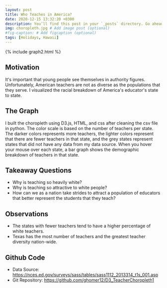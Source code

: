 ```yaml
---
layout: post
title: Who Teaches in America?
date: 2020-12-15 13:32:20 +0300
description: You’ll find this post in your `_posts` directory. Go ahead and edit it and re-build the site to see your changes. # Add post description (optional)
img: choropleth.jpg # Add image post (optional)
#fig-caption: # Add figcaption (optional)
tags: [Holidays, Hawaii]
---
```

{% include graph2.html %}


## Motivation
It's important that young people see themselves in authority figures. Unfortunately, American teachers are not as diverse as the populations that they serve.  I visualized the racial breakdown of America's educator's state to state.  

## The Graph
I built the choropleth using D3.js, HTML, and css after cleaning the csv file in python.  The color scale is based on the number of teachers per state.  The darker colors represents more teachers, the lighter colors represent that there are fewer teachers in that state, and the grey states represent states that did not have any data from my data source.  When you hover your mouse over each state, a bar graph shows the demographic breakdown of teachers in that state.  

## Takeaway Questions
* Why is teaching so heavily white?  
* Why is teaching so attractive to white people?  
* How can we as a nation take strides to attract a population of educators that better represent the students that they teach?

## Observations
* The states with fewer teachers tend to have a higher percentage of white teachers.  
* Texas has the most number of teachers and the greatest teacher diversity nation-wide.

## Github Code
* Data Source: https://nces.ed.gov/surveys/sass/tables/sass1112_2013314_t1s_001.asp
* Git Repository: https://github.com/ghomer12/D3_TeacherChoropleth1



